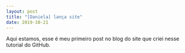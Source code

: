 ```yaml
---
layout: post
title: "[Daniela] lança site"
date: 2019-10-21
---
```


Aqui estamos, esse é meu primeiro post no blog do site que criei nesse tutorial do GitHub. 
